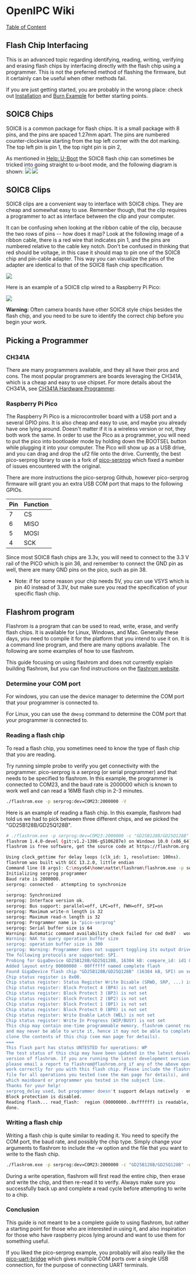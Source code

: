 # OpenIPC Wiki
[Table of Content](../README.md)

Flash Chip Interfacing
--------------------

This is an advanced topic regarding identifying, reading, writing, verifying and 
erasing flash chips by interfacing directly with the flash chip using a programmer.
This is not the preferred method of flashing the firmware, but it certainly can be useful
when other methods fail.

If you are just getting started, you are probably in the wrong place: check out
[Installation](installation.md) and [Burn Example](burn-example.md) for better starting points.


SOIC8 Chips
--------------------
SOIC8 is a common package for flash chips. It is a small package with 8 pins, and
the pins are spaced 1.27mm apart. The pins are numbered counter-clockwise starting
from the top left corner with the dot marking. The top left pin is pin 1, the top right pin is pin 2,

As mentioned in [Help: U-Boot](help-uboot.md) the SOIC8 flash chip can sometimes be tricked 
into going straight to u-boot mode, and the following diagram is shown:
![](../images/flash-pins.webp)
![](../images/flash-pins-2.webp)


SOIC8 Clips
--------------------

SOIC8 clips are a convenient way to interface with SOIC8 chips. They are cheap and somewhat easy to use.
Remember though, that the clip requires a programmer to act as interface between the clip and your computer.

It can be confusing when looking at the ribbon cable of the clip, because the two rows of pins -- how does it map?
Look at the following image of a ribbon cable, there is a red wire that indicates pin 1, and the pins are numbered
relative to the cable key notch.   Don't be confused in thinking that red should be voltage, in this case it should
map to pin one of the SOIC8 chip and pin-cable adapter.   This way you can visualize the pins of the adapter are identical
to that of the SOIC8 flash chip specification.

![](../images/ribbon-cable.jpg)

Here is an example of a SOIC8 clip wired to a Raspberry Pi Pico:

![](../images/soic8-clip-programmer-example.png)

**Warning:**  Often camera boards have other SOIC8 style chips besides the flash chip, 
and you need to be sure to identify the correct chip before you begin your work.


Picking a Programmer
--------------------


### CH341A
There are many programmers available, and they all have their pros and cons.  The most popular
programmers are boards leveraging the CH341A, which is a cheap and easy to use chipset.  For more details about the CH341A, 
see [CH341A Hardware Programmer](hardware-programmer.md).


### Raspberry Pi Pico
The Raspberry Pi Pico is a microcontroller board with a USB port and a several GPIO pins.  It is also cheap and easy to use,
and maybe you already have one lying around.   Doesn't matter if it is a wireless version or not, they both work the same.
In order to use the Pico as a programmer, you will need to put the pico into bootloader mode by holding down the BOOTSEL button
while plugging it into your computer.  The Pico will show up as a USB drive, and you can drag and drop the uf2 file onto the drive.
Currently, the best pico-serprog library to use is a fork of [pico-serprog](https://github.com/opensensor/pico-serprog) 
which fixed a number of issues encountered with the original.

There are more instructions the pico-serprog Github, however pico-serprog firmware will grant you 
an extra USB COM port that maps to the following GPIOs.

| Pin | Function |
|-----|----------|
| 7   | CS       |
| 6   | MISO     |
| 5   | MOSI     |
| 4   | SCK      |

Since most SOIC8 flash chips are 3.3v, you will need to connect to the 3.3 V rail of the PICO which is pin 36, 
and remember to connect the GND pin as well, there are many GND pins on the pico, such as pin 38.
* Note: if for some reason your chip needs 5V, you can use VSYS which is pin 40 instead of 3.3V, but make sure you read the specification of your specific flash chip.



Flashrom program
--------------------
Flashrom is a program that can be used to read, write, erase, and verify flash chips.  It is available for Linux, Windows, and Mac.
Generally these days, you need to compile it for the platform that you intend to use it on.  It is a command line program, and
there are many options available.  The following are some examples of how to use flashrom.

This guide focusing on using flashrom and does not currently explain building flashrom, but you can find instructions on the [flashrom website](https://flashrom.org/).

### Determine your COM port

For windows, you can use the device manager to determine the COM port that your programmer is connected to.

For Linux, you can use the `dmesg` command to determine the COM port that your programmer is connected to.

### Reading a flash chip

To read a flash chip, you sometimes need to know the type of flash chip that you are reading.

Try running simple probe to verify you get connectivity with the programmer.   pico-serprog is a serprog (or serial programmer) and that needs to be specified to flashrom.
In this example, the programmer is connected to COM23, and the baud rate is 2000000 which is known to work well and can read a 16MB flash chip in 2-3 minutes.
```bash
./flashrom.exe -p serprog:dev=COM23:2000000 -V
```

Here is an example of reading a flash chip.   In this example, flashrom had told us we had to pick between three different chips, and we picked the "GD25B128B/GD25Q128B".
```bash
# ./flashrom.exe -p serprog:dev=COM23:2000000 -c "GD25B128B/GD25Q128B" -r gokev300-camera-12242023.bin -VV --force
flashrom 1.4.0-devel (git:v1.2-1386-g5106287e) on Windows 10.0 (x86_64)
flashrom is free software, get the source code at https://flashrom.org

Using clock_gettime for delay loops (clk_id: 1, resolution: 100ns).
flashrom was built with GCC 13.2.0, little endian
Command line (8 args): C:\msys64\home\matte\flashrom\flashrom.exe -p serprog:dev=COM23:2000000 -c GD25B128B/GD25Q128B -r gokev300-camera-12242023.bin -VV --force
Initializing serprog programmer
Baud rate is 2000000.
serprog: connected - attempting to synchronize
.
serprog: Synchronized
serprog: Interface version ok.
serprog: Bus support: parallel=off, LPC=off, FWH=off, SPI=on
serprog: Maximum write-n length is 32
serprog: Maximum read-n length is 32
serprog: Programmer name is "pico-serprog"
serprog: Serial buffer size is 64
Warning: Automatic command availability check failed for cmd 0x07 - won't execute cmd
Warning: NAK to query operation buffer size
serprog: operation buffer size is 300
serprog: Warning: Programmer does not support toggling its output drivers
The following protocols are supported: SPI.
Probing for GigaDevice GD25B128B/GD25Q128B, 16384 kB: compare_id: id1 0xc8, id2 0x4018
Added layout entry 00000000 - 00ffffff named complete flash
Found GigaDevice flash chip "GD25B128B/GD25Q128B" (16384 kB, SPI) on serprog.
Chip status register is 0x00.
Chip status register: Status Register Write Disable (SRWD, SRP, ...) is not set
Chip status register: Block Protect 4 (BP4) is not set
Chip status register: Block Protect 3 (BP3) is not set
Chip status register: Block Protect 2 (BP2) is not set
Chip status register: Block Protect 1 (BP1) is not set
Chip status register: Block Protect 0 (BP0) is not set
Chip status register: Write Enable Latch (WEL) is not set
Chip status register: Write In Progress (WIP/BUSY) is not set
This chip may contain one-time programmable memory. flashrom cannot read
and may never be able to write it, hence it may not be able to completely
clone the contents of this chip (see man page for details).
===
This flash part has status UNTESTED for operations: WP
The test status of this chip may have been updated in the latest development
version of flashrom. If you are running the latest development version,
please email a report to flashrom@flashrom.org if any of the above operations
work correctly for you with this flash chip. Please include the flashrom log
file for all operations you tested (see the man page for details), and mention
which mainboard or programmer you tested in the subject line.
Thanks for your help!
serprog_delay used, but programmer doesn't support delays natively - emulating
Block protection is disabled.
Reading flash... read_flash:  region (00000000..0xffffff) is readable, reading range (00000000..0xffffff).
done.
```

### Writing a flash chip

Writing a flash chip is quite similar to reading it.  You need to specify the COM port, the baud rate, and possibly the chip type.
Simply change your arguments to flashrom to include the -w option and the file that you want to write to the flash chip.

```bash
./flashrom.exe -p serprog:dev=COM23:2000000 -c "GD25B128B/GD25Q128B" -w openipc-hi3516ev300-ultimate-16mb.bin -VV --force
```

During a write operation, flashrom will first read the entire chip, then erase and write the chip, and then re-read it to verify.
Always make sure you successfully back up and complete a read cycle before attempting to write to a chip.


### Conclusion
This guide is not meant to be a complete guide to using flashrom, but rather a starting point for those who are interested in using it,
and also inspiration for those who have raspberry picos lying around and want to use them for something useful.

If you liked the pico-serprog example, you probably will also really like the [pico-uart-bridge](https://github.com/Noltari/pico-uart-bridge)
which gives multiple COM ports over a single USB connection, for the purpose of connecting UART terminals.

